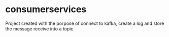 # consumerservices
Project created with the porpose of connect to kafka, create a log and store the message receive into a topic
